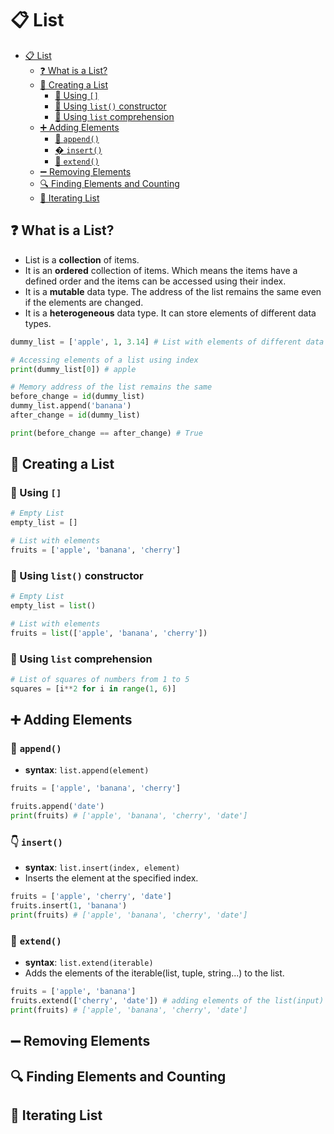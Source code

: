 # 📋 List

- [📋 List](#-list)
  - [❓ What is a List?](#-what-is-a-list)
  - [📝 Creating a List](#-creating-a-list)
    - [🔲 Using `[]`](#-using-)
    - [🔧 Using `list()` constructor](#-using-list-constructor)
    - [🔄 Using `list` comprehension](#-using-list-comprehension)
  - [➕ Adding Elements](#-adding-elements)
    - [📌 `append()`](#-append)
    - [� `insert()`](#-insert)
    - [🎢 `extend()`](#-extend)
  - [➖ Removing Elements](#-removing-elements)
  - [🔍 Finding Elements and Counting](#-finding-elements-and-counting)
  - [🔄 Iterating List](#-iterating-list)

## ❓ What is a List?

- List is a **collection** of items.
- It is an **ordered** collection of items. Which means the items have a defined order and the items can be accessed using their index.
- It is a **mutable** data type. The address of the list remains the same even if the elements are changed.
- It is a **heterogeneous** data type. It can store elements of different data types.

```python
dummy_list = ['apple', 1, 3.14] # List with elements of different data types

# Accessing elements of a list using index
print(dummy_list[0]) # apple

# Memory address of the list remains the same
before_change = id(dummy_list)
dummy_list.append('banana')
after_change = id(dummy_list)

print(before_change == after_change) # True
```

## 📝 Creating a List

### 🔲 Using `[]`

```python
# Empty List
empty_list = []

# List with elements
fruits = ['apple', 'banana', 'cherry']
```

### 🔧 Using `list()` constructor

```python
# Empty List
empty_list = list()

# List with elements
fruits = list(['apple', 'banana', 'cherry'])
```

### 🔄 Using `list` comprehension

```python
# List of squares of numbers from 1 to 5
squares = [i**2 for i in range(1, 6)]
```

## ➕ Adding Elements

### 📌 `append()`

- **syntax**: `list.append(element)`

```python
fruits = ['apple', 'banana', 'cherry']

fruits.append('date')
print(fruits) # ['apple', 'banana', 'cherry', 'date']
```

### 👇 `insert()`

- **syntax**: `list.insert(index, element)`
- Inserts the element at the specified index.

```python
fruits = ['apple', 'cherry', 'date']
fruits.insert(1, 'banana')
print(fruits) # ['apple', 'banana', 'cherry', 'date']
```

### 🎢 `extend()`

- **syntax**: `list.extend(iterable)`
- Adds the elements of the iterable(list, tuple, string...) to the list.

```python
fruits = ['apple', 'banana']
fruits.extend(['cherry', 'date']) # adding elements of the list(input) to the fruits list
print(fruits) # ['apple', 'banana', 'cherry', 'date']
```

## ➖ Removing Elements

## 🔍 Finding Elements and Counting

## 🔄 Iterating List